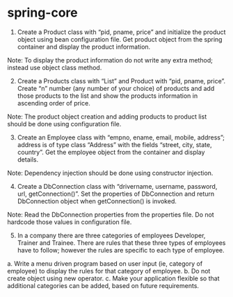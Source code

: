 # spring-core

1. Create a Product class with “pid, pname, price” and initialize the product object using bean configuration file. Get product object from the spring container and display the product information. 

Note: To display the product information do not write any extra method; instead use object class method. 

2. Create a Products class with “List<Product>” and Product with “pid, pname, price”. Create “n” number (any number of your choice) of products and add those products to the list and show the products information in ascending order of price.

Note: The product object creation and adding products to product list should be done using configuration file. 

3. Create an Employee class with “empno, ename, email, mobile, address”; address is of type class “Address” with the fields “street, city, state, country”. Get the employee object from the container and display details.

Note: Dependency injection should be done using constructor injection.

4. Create a DbConnection class with “drivername, username, password, url, getConnection()”. Set the properties of DbConnection and return DbConnection object when getConnection() is invoked. 

Note: Read the DbConnection properties from the properties file. Do not hardcode those values in configuration file. 

5. In a company there are three categories of employees Developer, Trainer and Trainee. There are rules that these three types of employees have to follow; however the rules are specific to each type of employee. 

a. Write a menu driven program based on user input (ie, category of employee) to display the rules for that category of employee.
b. Do not create object using new operator.
c. Make your application flexible so that additional categories can be added, based on future requirements.
